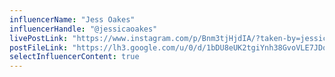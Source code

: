 ```yaml
---
influencerName: "Jess Oakes"
influencerHandle: "@jessicaoakes"
livePostLink: "https://www.instagram.com/p/Bnm3tjHjdIA/?taken-by=jessicasoakes"
postFileLink: "https://lh3.google.com/u/0/d/1bDU8eUK2tgiYnh38GvoVLE7JDqDRAGf6"
selectInfluencerContent: true
---
```

